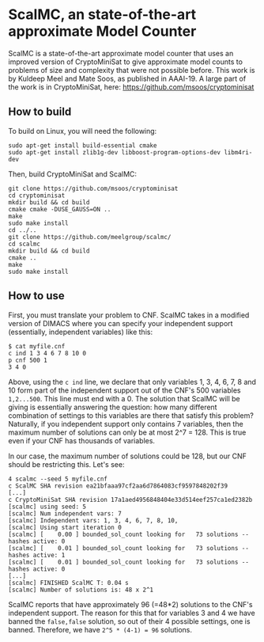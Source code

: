 # ScalMC, an state-of-the-art approximate Model Counter

ScalMC is a state-of-the-art approximate model counter that uses an improved version of CryptoMiniSat to give approximate model counts to problems of size and complexity that were not possible before. This work is by Kuldeep Meel and Mate Soos, as published in AAAI-19. A large part of the work is in CryptoMiniSat, here: https://github.com/msoos/cryptominisat


## How to build
To build on Linux, you will need the following:
```
sudo apt-get install build-essential cmake
sudo apt-get install zlib1g-dev libboost-program-options-dev libm4ri-dev
```

Then, build CryptoMiniSat and ScalMC:
```
git clone https://github.com/msoos/cryptominisat
cd cryptominisat
mkdir build && cd build
cmake cmake -DUSE_GAUSS=ON ..
make
sudo make install
cd ../..
git clone https://github.com/meelgroup/scalmc/
cd scalmc
mkdir build && cd build
cmake ..
make
sudo make install
```

## How to use

First, you must translate your problem to CNF. ScalMC takes in a modified version of DIMACS where you can specify your independent support (essentially, independent variables) like this:

```
$ cat myfile.cnf
c ind 1 3 4 6 7 8 10 0
p cnf 500 1
3 4 0
```
Above, using the `c ind` line, we declare that only variables 1, 3, 4, 6, 7, 8 and 10 form part of the independent support out of the CNF's 500 variables `1,2...500`. This line must end with a 0. The solution that ScalMC will be giving is essentially answering the question: how many different combination of settings to this variables are there that satisfy this problem? Naturally, if you independent support only contains 7 variables, then the maximum number of solutions can only be at most 2^7 = 128. This is true even if your CNF has thousands of variables.

In our case, the maximum number of solutions could be 128, but our CNF should be restricting this. Let's see:

```
4 scalmc --seed 5 myfile.cnf
c ScalMC SHA revision ea21bfaaa97cf2aa6d7864083cf9597848202f39
[...]
c CryptoMiniSat SHA revision 17a1aed4956848404e33d514eef257ca1ed2382b
[scalmc] using seed: 5
[scalmc] Num independent vars: 7
[scalmc] Independent vars: 1, 3, 4, 6, 7, 8, 10, 
[scalmc] Using start iteration 0
[scalmc] [    0.00 ] bounded_sol_count looking for   73 solutions -- hashes active: 0
[scalmc] [    0.01 ] bounded_sol_count looking for   73 solutions -- hashes active: 1
[scalmc] [    0.01 ] bounded_sol_count looking for   73 solutions -- hashes active: 0
[...]
[scalmc] FINISHED ScalMC T: 0.04 s
[scalmc] Number of solutions is: 48 x 2^1
```
ScalMC reports that have approximately 96 (=48*2) solutions to the CNF's independent support. The reason for this that for variables 3 and 4 we have banned the `false,false` solution, so out of their 4 possible settings, one is banned. Therefore, we have `2^5 * (4-1) = 96` solutions.
